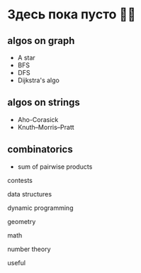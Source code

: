 # Здесь пока пусто 😶‍🌫️

## algos on graph
* A star
* BFS
* DFS
* Dijkstra's algo

## algos on strings
* Aho-Corasick
* Knuth–Morris–Pratt

## combinatorics
* sum of pairwise products

contests

data structures

dynamic programming

geometry

math

number theory

useful
